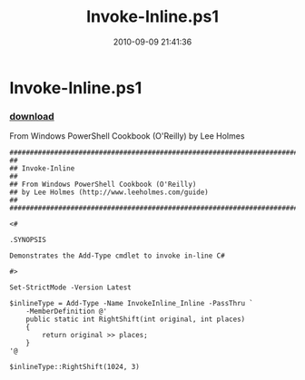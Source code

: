 ﻿---
pid:            2180
parent:         0
children:       
poster:         Lee Holmes
title:          Invoke-Inline.ps1
date:           2010-09-09 21:41:36
description:    From Windows PowerShell Cookbook (O'Reilly) by Lee Holmes
format:         posh
---

# Invoke-Inline.ps1

### [download](2180.ps1)  

From Windows PowerShell Cookbook (O'Reilly) by Lee Holmes

```posh
#############################################################################
##
## Invoke-Inline
##
## From Windows PowerShell Cookbook (O'Reilly)
## by Lee Holmes (http://www.leeholmes.com/guide)
##
#############################################################################

<#

.SYNOPSIS

Demonstrates the Add-Type cmdlet to invoke in-line C#

#>

Set-StrictMode -Version Latest

$inlineType = Add-Type -Name InvokeInline_Inline -PassThru `
    -MemberDefinition @'
    public static int RightShift(int original, int places)
    {
        return original >> places;
    }
'@

$inlineType::RightShift(1024, 3)
```
